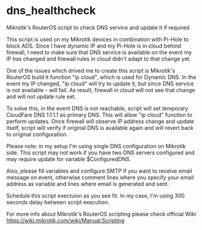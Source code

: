 # dns_healthcheck
Mikrotik's RouterOS script to check DNS service and update it if required

This script is used on my Mikrotik devices in combination with Pi-Hole to block ADS. Since I have dynamic IP and my Pi-Hole is in cloud behind firewall, I need to make sure that DNS service is available on the event my IP has changed and firewall rules in cloud didn't adapt to that change yet.

One of the issues which drived me to create this script is Mikrotik's RouterOS build it function "ip cloud", which is used for Dynamic DNS. In the event my IP changed, "ip cloud" will try to update it, but since DNS service is not available - will fail. As result, firewall in cloud will not see that change and will not update rule set.

To solve this, in the event DNS is not reachable, script will set temporary CloudFare DNS 1.1.1.1 as primary DNS. This will allow "ip cloud" function to perform updates. Once firewall will observe IP address change and update itself, script will verify if original DNS is available again and will revert back to original configuration.

Please note: in my setup I'm using single DNS configuration on Mikrotik side. This script may not work if you have two DNS servers configured and may require update for variable $ConfiguredDNS.

Also, please fill variables and configure SMTP if you want to receive email message on event, otherwise comment lines where you specify your email address as variable and lines where email is generated and sent.

Schedule this script exectuion as you see fit. In my case, I'm using 300 seconds delay between script execution.

For more info about Mikrotik's RouterOS scripting please check official Wiki https://wiki.mikrotik.com/wiki/Manual:Scripting
